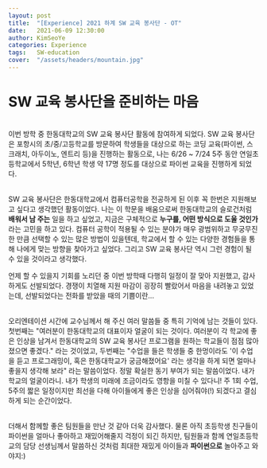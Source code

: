 ```yaml
---
layout: post
title:  "[Experience] 2021 하계 SW 교육 봉사단 - OT"
date:   2021-06-09 12:30:00
author: KimSeoYe
categories: Experience
tags:	SW-education
cover:  "/assets/headers/mountain.jpg"
---
```


# SW 교육 봉사단을 준비하는 마음
  
<br>이번 방학 중 한동대학교의 SW 교육 봉사단 활동에 참여하게 되었다. SW 교육 봉사단은 포항시의 초/중/고등학교를 방문하여 학생들을 대상으로 하는 코딩 교육(파이썬, 스크래치, 아두이노, 엔트리 등)을 진행하는 활동으로, 나는 6/26 ~ 7/24 5주 동안 연일초등학교에서 5학년, 6학년 학생 약 17명 정도를 대상으로 파이썬 교육을 진행하게 되었다.<br><br>

SW 교육 봉사단은 한동대학교에서 컴퓨터공학을 전공하게 된 이후 꼭 한번은 지원해보고 싶다고 생각했던 활동이었다. 나는 이 학문을 배움으로써 한동대학교의 슬로건처럼 **배워서 남 주는** 일을 하고 싶었고, 지금은 구체적으로 **누구를, 어떤 방식으로 도울 것인가** 라는 고민을 하고 있다. 컴퓨터 공학이 적용될 수 있는 분야가 매우 광범위하고 무궁무진한 만큼 선택할 수 있는 많은 방법이 있을텐데, 학교에서 할 수 있는 다양한 경험들을 통해 나에게 맞는 방향을 찾아가고 싶었다. 그리고 SW 교육 봉사단 역시 그런 경험이 될 수 있을 것이라고 생각했다. 

언제 할 수 있을지 기회를 노리던 중 이번 방학때 다행히 일정이 잘 맞아 지원했고, 감사하게도 선발되었다. 경쟁이 치열해 지원 마감이 굉장히 빨랐어서 마음을 내려놓고 있었는데,  선발되었다는 전화를 받았을 때의 기쁨이란...<br><br>

오리엔테이션 시간에 교수님께서 해 주신 여러 말씀들 중 특히 기억에 남는 것들이 있다. 첫번째는 "여러분이 한동대학교의 대표이자 얼굴이 되는 것이다. 여러분이 각 학교에 좋은 인상을 남겨서 한동대학교의 SW 교육 봉사단 프로그램을 원하는 학교들이 점점 많아졌으면 좋겠다." 라는 것이었고, 두번째는 "수업을 들은 학생들 중 한멍이라도 '이 수업을 듣고 프로그래밍이, 혹은 한동대학교가 궁금해졌어요' 라는 생각을 하게 되면 얼마나 좋을지 생각해 보라" 라는 말씀이었다. 정말 확실한 동기 부여가 되는 말씀이었다. 내가 학교의 얼굴이라니. 내가 학생의 미래에 조금이라도 영항을 미칠 수 있다니! 주 1회 수업, 5주의 짧은 일정이지만 최선을 다해 아이들에게 좋은 인상을 심어줘야(!) 되겠다고 결심하게 되는 순간이었다.<br><br>

더해서 함께할 좋은 팀원들을 만난 것 같아 더욱 감사했다. 물론 아직 초등학생 친구들이 파이썬을 얼마나 좋아하고 재밌어해줄지 걱정이 되긴 하지만, 팀원들과 함께 연일초등학교의 담당 선생님께서 말씀하신 것처럼 최대한 재밌게 아이들과 **파이썬으로** 놀아주고 와야지:)
